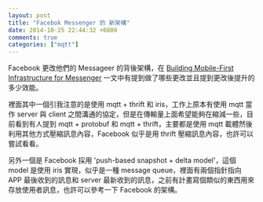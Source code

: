 ```yaml
---
layout: post
title: "Facebok Messenger 的 新架構"
date: 2014-10-25 22:44:32 +0800
comments: true
categories: ["mqtt"]
---
```



<!-- more -->

Facebook 更改他們的 Messageer 的背後架構，在 [Building Mobile-First Infrastructure for Messenger] 一文中有提到做了哪些更改並且提到更改後提升的多少效能。

裡面其中一個引我注意的是使用 mqtt + thrift 和 iris，工作上原本有使用 mqtt 當作 server 與 client 之間溝通的協定，但是在傳輸量上面希望能夠在縮減一些，目前看到有人提到 mqtt + protobuf 和 mqtt + thrift，主要都是使用 mqtt 載體然後利用其他方式壓縮訊息內容，Facebook 似乎是用 thrift 壓縮訊息內容，也許可以嘗試看看。


另外一個是 Facebook 採用 'push-based snapshot + delta model'，這個 model 是使用 iris 實現，似乎是一種 message queue，裡面有兩個指針指向 APP 最後收到的訊息和 server 最新收到的訊息，之前有計畫寫個類似的東西用來存放使用者訊息，也許可以參考一下 Facebook 的架構。



[Building Mobile-First Infrastructure for Messenger]:https://code.facebook.com/posts/820258981365363/building-mobile-first-infrastructure-for-messenger/